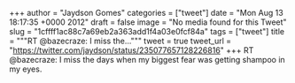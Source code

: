 
+++
author = "Jaydson Gomes"
categories = ["tweet"]
date = "Mon Aug 13 18:17:35 +0000 2012"
draft = false
image = "No media found for this Tweet"
slug = "1cffff1ac88c7a69eb2a363add1f4a03e0fcf84a"
tags = ["tweet"]
title = """RT @bazecraze: I miss the..."""
tweet = true
tweet_url = "https://twitter.com/jaydson/status/235077657128226816"
+++
RT @bazecraze: I miss the days when my biggest fear was getting shampoo in my eyes.
